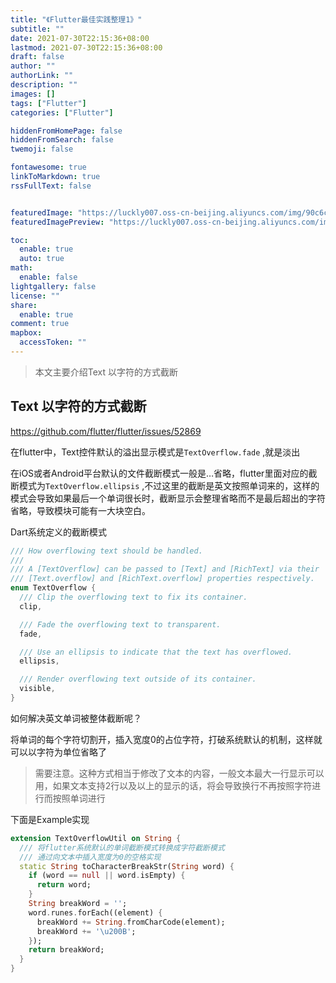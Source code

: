 ```yaml
---
title: "《Flutter最佳实践整理1》"
subtitle: ""
date: 2021-07-30T22:15:36+08:00
lastmod: 2021-07-30T22:15:36+08:00
draft: false
author: ""
authorLink: ""
description: ""
images: []
tags: ["Flutter"]
categories: ["Flutter"]

hiddenFromHomePage: false
hiddenFromSearch: false
twemoji: false

fontawesome: true
linkToMarkdown: true
rssFullText: false


featuredImage: "https://luckly007.oss-cn-beijing.aliyuncs.com/img/90c6cc12-742e-4c9f-b318-b912f163b8d0.png"
featuredImagePreview: "https://luckly007.oss-cn-beijing.aliyuncs.com/img/90c6cc12-742e-4c9f-b318-b912f163b8d0.png"

toc:
  enable: true
  auto: true
math:
  enable: false
lightgallery: false
license: ""
share:
  enable: true
comment: true
mapbox:
  accessToken: ""
---
```




> 本文主要介绍Text 以字符的方式截断

<!--more-->

## Text 以字符的方式截断

https://github.com/flutter/flutter/issues/52869

在flutter中，Text控件默认的溢出显示模式是`TextOverflow.fade` ,就是淡出

在iOS或者Android平台默认的文件截断模式一般是…省略，flutter里面对应的截断模式为`TextOverflow.ellipsis` ,不过这里的截断是英文按照单词来的，这样的模式会导致如果最后一个单词很长时，截断显示会整理省略而不是最后超出的字符省略，导致模块可能有一大块空白。

Dart系统定义的截断模式

```dart
/// How overflowing text should be handled.
///
/// A [TextOverflow] can be passed to [Text] and [RichText] via their
/// [Text.overflow] and [RichText.overflow] properties respectively.
enum TextOverflow {
  /// Clip the overflowing text to fix its container.
  clip,

  /// Fade the overflowing text to transparent.
  fade,

  /// Use an ellipsis to indicate that the text has overflowed.
  ellipsis,

  /// Render overflowing text outside of its container.
  visible,
}
```

如何解决英文单词被整体截断呢？

将单词的每个字符切割开，插入宽度0的占位字符，打破系统默认的机制，这样就可以以字符为单位省略了

> 需要注意。这种方式相当于修改了文本的内容，一般文本最大一行显示可以用，如果文本支持2行以及以上的显示的话，将会导致换行不再按照字符进行而按照单词进行

下面是Example实现

```dart
extension TextOverflowUtil on String {
  /// 将flutter系统默认的单词截断模式转换成字符截断模式
  /// 通过向文本中插入宽度为0的空格实现
  static String toCharacterBreakStr(String word) {
    if (word == null || word.isEmpty) {
      return word;
    }
    String breakWord = '';
    word.runes.forEach((element) {
      breakWord += String.fromCharCode(element);
      breakWord += '\u200B';
    });
    return breakWord;
  }
}
```

